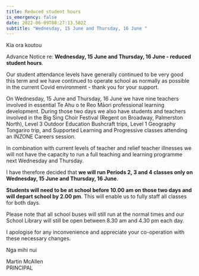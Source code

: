 ```yaml
---
title: Reduced student hours
is_emergency: false
date: 2022-06-09T08:27:13.502Z
subtitle: "Wednesday, 15 June and Thursday, 16 June "
---
```

Kia ora koutou  

Advance Notice re: **Wednesday, 15 June and Thursday, 16 June - reduced student hours**.  

Our student attendance levels have generally continued to be very good this term and we have continued to operate school as normally as possible in the current Covid environment - thank you for your support.  

On Wednesday, 15 June and Thursday, 16 June we have nine teachers involved in essential Te Ahu o te Reo Māori professional learning development.  During those two days we also have students and teachers involved in the Big Sing Choir Festival (Regent on Broadway, Palmerston North), Level 3 Outdoor Education Bushcraft trips, Level 1 Geography Tongariro trip, and Supported Learning and Progressive classes attending an INZONE Careers session.  

In combination with current levels of teacher and relief teacher illnesses we will not have the capacity to run a full teaching and learning programme next Wednesday and Thursday.  

I have therefore decided that **we will run Periods 2, 3 and 4 classes only on Wednesday, 15 June and Thursday, 16 June**.  

**Students will need to be at school before 10.00 am on those two days and will depart school by 2.00 pm**.  This will enable us to fully staff all classes for both days.  

Please note that all school buses will still run at the normal times and our School Library will still be open between 8.30 am and 4.30 pm each day.  

I apologise for any inconvenience and appreciate your co-operation with these necessary changes.  

Nga mihi nui  

Martin McAllen  
PRINCIPAL